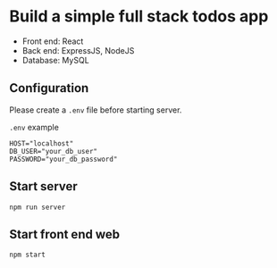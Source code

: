# Build a simple full stack todos app 
- Front end: React
- Back end: ExpressJS, NodeJS
- Database: MySQL

## Configuration
Please create a `.env` file before starting server.

`.env` example
```
HOST="localhost"
DB_USER="your_db_user"
PASSWORD="your_db_password"
```

## Start server
```
npm run server
```

## Start front end web
```
npm start
```